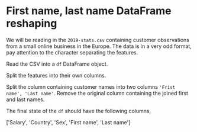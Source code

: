 # First name, last name DataFrame reshaping

We will be reading in the `2019-stats.csv` containing customer observations from a small online business in the Europe. The data is in a very odd format, pay attention to the character separating the features.

Read the CSV into a `df` DataFrame object.

Split the features into their own columns.

Split the column containing customer names into two columns `'Frist name', 'Last name'`. Remove the original column containing the joined first and last names.

The final state of the `df` should have the following columns,

['Salary', 'Country', 'Sex', 'First name', 'Last name']
